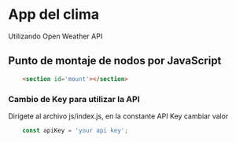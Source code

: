 # App del clima
Utilizando Open Weather API
## Punto de montaje de nodos por JavaScript
```html
    <section id='mount'></section>
```
### Cambio de Key para utilizar la API
Dirígete al archivo js/index.js, en la constante API Key cambiar valor
```javascript
    const apiKey = 'your api key';
```